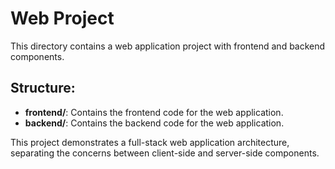 # Web Project

This directory contains a web application project with frontend and backend components.

## Structure:

- **frontend/**: Contains the frontend code for the web application.
- **backend/**: Contains the backend code for the web application.

This project demonstrates a full-stack web application architecture, separating the concerns between client-side and server-side components. 